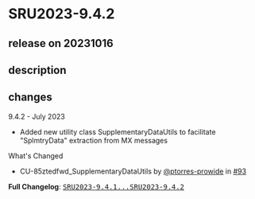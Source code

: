# SRU2023-9.4.2

## release on 20231016

## description

## changes

9.4.2 - July 2023

* Added new utility class SupplementaryDataUtils to facilitate "SplmtryData" extraction from MX messages

What's Changed

* CU-85ztedfwd_SupplementaryDataUtils by <a class="user-mention notranslate" data-hovercard-type="user" data-hovercard-url="/users/ptorres-prowide/hovercard" data-octo-click="hovercard-link-click" data-octo-dimensions="link_type:self" href="https://github.com/ptorres-prowide">@ptorres-prowide</a> in <a class="issue-link js-issue-link" data-error-text="Failed to load title" data-id="1789504606" data-permission-text="Title is private" data-url="https://github.com/prowide/prowide-iso20022/issues/93" data-hovercard-type="pull_request" data-hovercard-url="/prowide/prowide-iso20022/pull/93/hovercard" href="https://github.com/prowide/prowide-iso20022/pull/93">#93</a>

<strong>Full Changelog</strong>: <a class="commit-link" href="https://github.com/prowide/prowide-iso20022/compare/SRU2023-9.4.1...SRU2023-9.4.2"><tt>SRU2023-9.4.1...SRU2023-9.4.2</tt></a>

